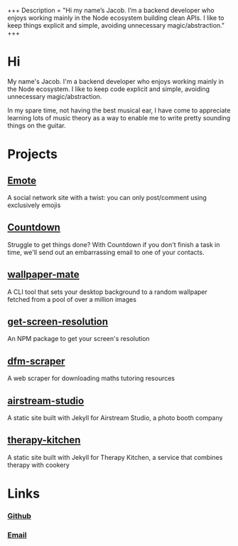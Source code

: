 +++
Description = "Hi my name’s Jacob. I’m a backend developer who enjoys working mainly in the Node ecosystem building clean APIs. I like to keep things explicit and simple, avoiding unnecessary magic/abstraction."
+++


# Hi
My name's Jacob. I'm a backend developer who enjoys working mainly in the Node ecosystem.
I like to keep code explicit and simple, avoiding unnecessary magic/abstraction.

In my spare time, not having the best musical ear, I have come to appreciate learning lots of music theory as a way
to enable me to write pretty sounding things on the guitar.

# Projects

## <a href="https://github.com/jacobcons/Emote" target="_blank">Emote</a>
A social network site with a twist: you can only post/comment using exclusively emojis

## <a href="https://github.com/jacobcons/Countdown" target="_blank">Countdown</a>
Struggle to get things done? With Countdown if you don't finish a task in time, we'll send out an embarrassing email to one of your contacts.

## <a href="https://github.com/jacobcons/wallpaper-mate" target="_blank">wallpaper-mate</a>
A CLI tool that sets your desktop background to a random wallpaper fetched from a pool of over a million images

## <a href="https://github.com/jacobcons/get-screen-resolution" target="_blank">get-screen-resolution</a>
An NPM package to get your screen's resolution

## <a href="https://github.com/jacobcons/dfm-scraper" target="_blank">dfm-scraper</a>
A web scraper for downloading maths tutoring resources

## <a href="https://github.com/jacobcons/airstream-studio" target="_blank">airstream-studio</a>
A static site built with Jekyll for Airstream Studio, a photo booth company

## <a href="https://github.com/jacobcons/therapy-kitchen" target="_blank">therapy-kitchen</a>
A static site built with Jekyll for Therapy Kitchen, a service that combines therapy with cookery

# Links
### <a href="https://github.com/jacobcons" target="_blank">Github</a>
### [Email](mailto:j@jacobcons.com)

